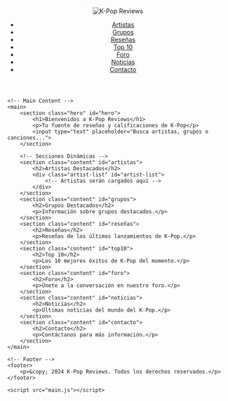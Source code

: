 <!DOCTYPE html>
<html lang="es">
<head>
    <meta charset="UTF-8">
    <meta name="viewport" content="width=device-width, initial-scale=1.0">
    <title>K-Pop Reviews</title>
    <link rel="stylesheet" href="style.css">
</head>
<body>
    <!-- Header -->
    <header>
        <div class="container">
            <img src="images/logo.png" alt="K-Pop Reviews" class="logo">
            <nav>
                <ul>
                    <li><a href="#" onclick="showSection('artistas')">Artistas</a></li>
                    <li><a href="#" onclick="showSection('grupos')">Grupos</a></li>
                    <li><a href="#" onclick="showSection('reseñas')">Reseñas</a></li>
                    <li><a href="#" onclick="showSection('top10')">Top 10</a></li>
                    <li><a href="#" onclick="showSection('foro')">Foro</a></li>
                    <li><a href="#" onclick="showSection('noticias')">Noticias</a></li>
                    <li><a href="#" onclick="showSection('contacto')">Contacto</a></li>
                </ul>
            </nav>
        </div>
    </header>

    <!-- Main Content -->
    <main>
        <section class="hero" id="hero">
            <h1>Bienvenidos a K-Pop Reviews</h1>
            <p>Tu fuente de reseñas y calificaciones de K-Pop</p>
            <input type="text" placeholder="Busca artistas, grupos o canciones...">
        </section>

        <!-- Secciones Dinámicas -->
        <section class="content" id="artistas">
            <h2>Artistas Destacados</h2>
            <div class="artist-list" id="artist-list">
                <!-- Artistas serán cargados aquí -->
            </div>
        </section>
        <section class="content" id="grupos">
            <h2>Grupos Destacados</h2>
            <p>Información sobre grupos destacados.</p>
        </section>
        <section class="content" id="reseñas">
            <h2>Reseñas</h2>
            <p>Reseñas de los últimos lanzamientos de K-Pop.</p>
        </section>
        <section class="content" id="top10">
            <h2>Top 10</h2>
            <p>Los 10 mejores éxitos de K-Pop del momento.</p>
        </section>
        <section class="content" id="foro">
            <h2>Foro</h2>
            <p>Únete a la conversación en nuestro foro.</p>
        </section>
        <section class="content" id="noticias">
            <h2>Noticias</h2>
            <p>Últimas noticias del mundo del K-Pop.</p>
        </section>
        <section class="content" id="contacto">
            <h2>Contacto</h2>
            <p>Contáctanos para más información.</p>
        </section>
    </main>

    <!-- Footer -->
    <footer>
        <p>&copy; 2024 K-Pop Reviews. Todos los derechos reservados.</p>
    </footer>

    <script src="main.js"></script>
</body>
</html>
